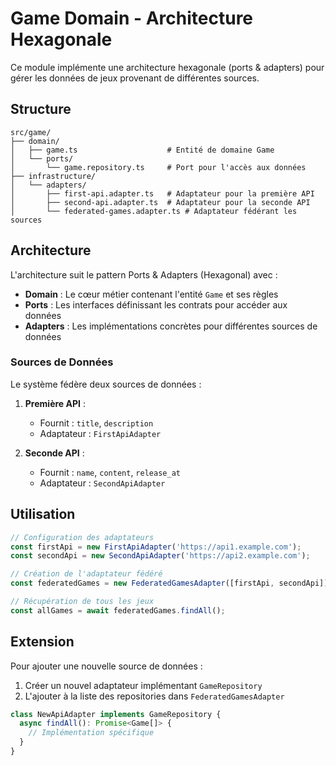 # Game Domain - Architecture Hexagonale

Ce module implémente une architecture hexagonale (ports & adapters) pour gérer les données de jeux provenant de différentes sources.

## Structure

```
src/game/
├── domain/
│   ├── game.ts                    # Entité de domaine Game
│   └── ports/
│       └── game.repository.ts     # Port pour l'accès aux données
├── infrastructure/
│   └── adapters/
│       ├── first-api.adapter.ts   # Adaptateur pour la première API
│       ├── second-api.adapter.ts  # Adaptateur pour la seconde API
│       └── federated-games.adapter.ts # Adaptateur fédérant les sources
```

## Architecture

L'architecture suit le pattern Ports & Adapters (Hexagonal) avec :

- **Domain** : Le cœur métier contenant l'entité `Game` et ses règles
- **Ports** : Les interfaces définissant les contrats pour accéder aux données
- **Adapters** : Les implémentations concrètes pour différentes sources de données

### Sources de Données

Le système fédère deux sources de données :

1. **Première API** :
   - Fournit : `title`, `description`
   - Adaptateur : `FirstApiAdapter`

2. **Seconde API** :
   - Fournit : `name`, `content`, `release_at`
   - Adaptateur : `SecondApiAdapter`

## Utilisation

```typescript
// Configuration des adaptateurs
const firstApi = new FirstApiAdapter('https://api1.example.com');
const secondApi = new SecondApiAdapter('https://api2.example.com');

// Création de l'adaptateur fédéré
const federatedGames = new FederatedGamesAdapter([firstApi, secondApi]);

// Récupération de tous les jeux
const allGames = await federatedGames.findAll();
```

## Extension

Pour ajouter une nouvelle source de données :

1. Créer un nouvel adaptateur implémentant `GameRepository`
2. L'ajouter à la liste des repositories dans `FederatedGamesAdapter`

```typescript
class NewApiAdapter implements GameRepository {
  async findAll(): Promise<Game[]> {
    // Implémentation spécifique
  }
}
```
